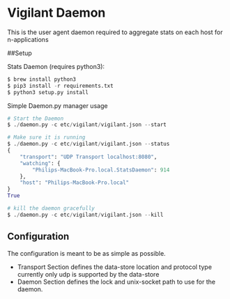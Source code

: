 # Vigilant Daemon

This is the user agent daemon required to aggregate stats on each host for n-applications

##Setup

Stats Daemon (requires python3):

```python
$ brew install python3
$ pip3 install -r requirements.txt
$ python3 setup.py install
```

Simple Daemon.py manager usage

```python
# Start the Daemon
$ ./daemon.py -c etc/vigilant/vigilant.json --start

# Make sure it is running
$ ./daemon.py -c etc/vigilant/vigilant.json --status
{
    "transport": "UDP Transport localhost:8080",
    "watching": {
        "Philips-MacBook-Pro.local.StatsDaemon": 914
    },
    "host": "Philips-MacBook-Pro.local"
}
True

# kill the daemon gracefully
$ ./daemon.py -c etc/vigilant/vigilant.json --kill
```


## Configuration

The configuration is meant to be as simple as possible.

 * Transport Section defines the data-store location and protocol type currently only udp is supported by the data-store
 * Daemon Section defines the lock and unix-socket path to use for the daemon.

